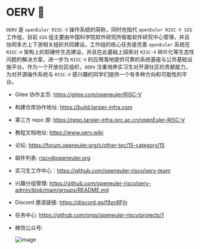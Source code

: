 
<!--

**Here are some ideas to get you started:**

🙋‍♀️ A short introduction - what is your organization all about?
🌈 Contribution guidelines - how can the community get involved?
👩‍💻 Useful resources - where can the community find your docs? Is there anything else the community should know?
🍿 Fun facts - what does your team eat for breakfast?
🧙 Remember, you can do mighty things with the power of [Markdown](https://docs.github.com/github/writing-on-github/getting-started-with-writing-and-formatting-on-github/basic-writing-and-formatting-syntax)
-->

# OERV 👋

`OERV` 是 `openEuler RISC-V` 操作系统的简称，同时也指代 `openEuler RISC-V SIG` 工作组，目前 `SIG` 组主要由中国科学院软件研究所智能软件研究中心管理，并且协同多方上下游相关组织共同建设。工作组的核心任务是完善 `openEuler` 系统在 `RISC-V` 架构上的软硬件生态建设，并且在此基础上探索对 `RISC-V` 碎片化等生态性问题的解决方案，进一步为 `RISC-V` 的应用落地提供可靠的系统基座与公共基础设施平台。作为一个开放社区组织，`OERV` 注重培养实习生对开源社区的贡献能力，为对开源操作系统与 `RISC-V` 感兴趣的同学们提供一个有多种方向和可能性的平台。

- Gitee 协作主页: <https://gitee.com/openeuler/RISC-V>
- 构建仓库协作地址: <https://build.tarsier-infra.com>
- 第三方 repo 源: <https://repo.tarsier-infra.isrc.ac.cn/openEuler-RISC-V>
- 教程文档地址: <https://www.oerv.wiki>
- 论坛: <https://forum.openeuler.org/c/other-tec/15-category/15>
- 邮件列表: <riscv@openeuler.org>
- 实习生工作中心：<https://github.com/openeuler-riscv/oerv-team>
- 兴趣分组管理: <https://github.com/openeuler-riscv/oerv-admin/blob/main/groups/README.md>
- Discord 邀请链接: <https://discord.gg/f9znRFjh>
- 任务中心: <https://github.com/orgs/openeuler-riscv/projects/1>
- 微信公众号:

  ![image](https://github.com/openeuler-riscv/.github/assets/82633274/c82f3db0-2ce3-438f-ade6-ef4be58d0e88)


